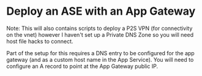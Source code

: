 # Deploy an ASE with an App Gateway

Note: This will also contains scripts to deploy a P2S VPN (for connectivity on the vnet) however I haven't set up a Private DNS Zone so you will need host file hacks to connect.

Part of the setup for this requires a DNS entry to be configured for the app gateway (and as a custom host name in the App Service).  You will need to configure an A record to point at the App Gateway public IP.